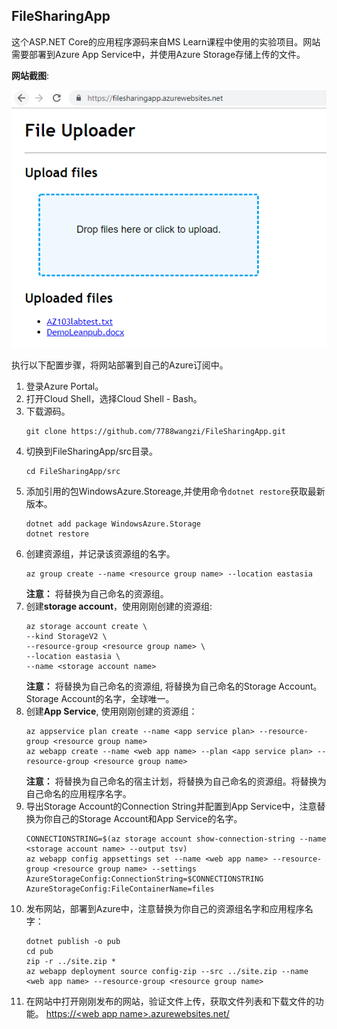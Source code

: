 ## FileSharingApp

这个ASP.NET Core的应用程序源码来自MS Learn课程中使用的实验项目。网站需要部署到Azure App Service中，并使用Azure Storage存储上传的文件。

**网站截图**:  

![网站截图](media/FileSharingApp.PNG)

执行以下配置步骤，将网站部署到自己的Azure订阅中。

1. 登录Azure Portal。
1. 打开Cloud Shell，选择Cloud Shell - Bash。
1. 下载源码。
    ```
    git clone https://github.com/7788wangzi/FileSharingApp.git
    ```
1. 切换到FileSharingApp/src目录。
    ```
    cd FileSharingApp/src
    ```
 1. 添加引用的包WindowsAzure.Storeage,并使用命令`dotnet restore`获取最新版本。
    ```
    dotnet add package WindowsAzure.Storage
    dotnet restore
    ```
1. 创建资源组，并记录该资源组的名字。
    ```
    az group create --name <resource group name> --location eastasia
    ```    
    **注意：** 将<resource group name>替换为自己命名的资源组。
1. 创建**storage account**，使用刚刚创建的资源组:
    ```
    az storage account create \
    --kind StorageV2 \
    --resource-group <resource group name> \
    --location eastasia \
    --name <storage account name>
    ```
    **注意：** 将<resource group name>替换为自己命名的资源组, 将<storage account name>替换为自己命名的Storage Account。Storage Account的名字，全球唯一。
1. 创建**App Service**, 使用刚刚创建的资源组：
    ```
    az appservice plan create --name <app service plan> --resource-group <resource group name>
    az webapp create --name <web app name> --plan <app service plan> --resource-group <resource group name>
    ```
    **注意：** 将<app service plan>替换为自己命名的宿主计划，将<resource group name>替换为自己命名的资源组。将<web app name>替换为自己命名的应用程序名字。
1. 导出Storage Account的Connection String并配置到App Service中，注意替换为你自己的Storage Account和App Service的名字。
    ```
    CONNECTIONSTRING=$(az storage account show-connection-string --name <storage account name> --output tsv)
    az webapp config appsettings set --name <web app name> --resource-group <resource group name> --settings AzureStorageConfig:ConnectionString=$CONNECTIONSTRING AzureStorageConfig:FileContainerName=files
    ```
1. 发布网站，部署到Azure中，注意替换为你自己的资源组名字和应用程序名字：
    ```
    dotnet publish -o pub
    cd pub
    zip -r ../site.zip *
    az webapp deployment source config-zip --src ../site.zip --name <web app name> --resource-group <resource group name>
    ```
 1. 在网站中打开刚刚发布的网站，验证文件上传，获取文件列表和下载文件的功能。
    [https://&lt;web app name&gt;.azurewebsites.net/]()
